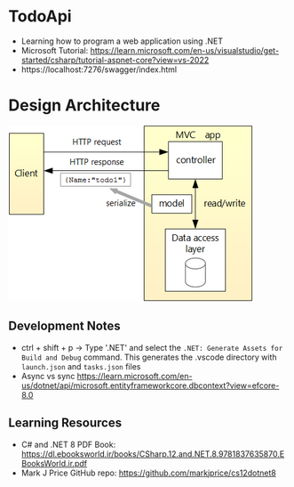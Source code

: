 # TodoApi
- Learning how to program a web application using .NET
- Microsoft Tutorial: https://learn.microsoft.com/en-us/visualstudio/get-started/csharp/tutorial-aspnet-core?view=vs-2022
- https://localhost:7276/swagger/index.html

# Design Architecture 
![MVC Pattern used in this .NET app](image.png)

## Development Notes
- ctrl + shift + p -> Type '.NET' and select the `.NET: Generate Assets for Build and Debug` command. This generates the .vscode directory with `launch.json` and `tasks.json` files
- Async vs sync https://learn.microsoft.com/en-us/dotnet/api/microsoft.entityframeworkcore.dbcontext?view=efcore-8.0

## Learning Resources
- C# and .NET 8 PDF Book: https://dl.ebooksworld.ir/books/CSharp.12.and.NET.8.9781837635870.EBooksWorld.ir.pdf
- Mark J Price GitHub repo: https://github.com/markjprice/cs12dotnet8